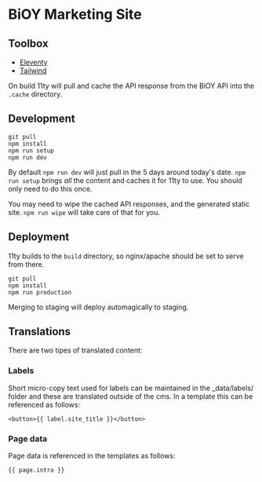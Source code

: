 # BiOY Marketing Site
## Toolbox

- [Eleventy](https://11ty.dev)
- [Tailwind](https://tailwindcss.com)

On build 11ty will pull and cache the API response from the BiOY API into the `.cache` directory.

## Development

```
git pull
npm install
npm run setup
npm run dev
```

By default `npm run dev` will just pull in the 5 days around today's date. `npm run setup` brings _all_ the content and caches it for 11ty to use. You should only need to do this once.

You may need to wipe the cached API responses, and the generated static site. `npm run wipe` will take care of that for you.

## Deployment

11ty builds to the `build` directory, so nginx/apache should be set to serve from there.

```
git pull
npm install
npm run production
```

Merging to staging will deploy automagically to staging.


## Translations

There are two tipes of translated content:
### Labels

Short micro-copy text used for labels can be maintained in the _data/labels/ folder and these are translated outside of the cms. In a template this can be referenced as follows:

```
<button>{{ label.site_title }}</button>
```

### Page data

Page data is referenced in the templates as follows:

```
{{ page.intro }}
```

